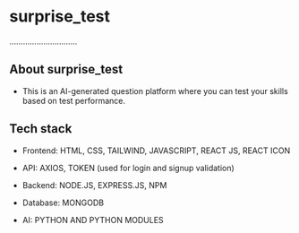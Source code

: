 # surprise_test
..............................
## About surprise_test
- This is an AI-generated question platform where you can test your skills based on test performance.
## Tech stack 
- Frontend: HTML, CSS, TAILWIND, JAVASCRIPT, REACT JS, REACT ICON
- API: AXIOS, TOKEN (used for login and signup validation)
- Backend: NODE.JS, EXPRESS.JS, NPM
- Database: MONGODB

- AI: PYTHON AND PYTHON MODULES
